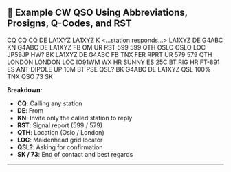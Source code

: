## 💬 Example CW QSO Using Abbreviations, Prosigns, Q-Codes, and RST

CQ CQ CQ DE LA1XYZ LA1XYZ K <...station responds...> LA1XYZ DE G4ABC KN G4ABC DE LA1XYZ FB OM UR RST 599 599 QTH OSLO OSLO LOC JP59JP HW? BK LA1XYZ DE G4ABC FB TNX FER RPRT UR 579 579 QTH LONDON LONDON LOC IO91WM WX HR SUNNY ES 25C BT RIG HR FT-891 ES ANT DIPOLE UP 10M BT PSE QSL? BK G4ABC DE LA1XYZ QSL 100% TNX QSO 73 SK

**Breakdown:**

- **CQ**: Calling any station  
- **DE**: From  
- **KN**: Invite only the called station to reply  
- **RST**: Signal report (599 / 579)  
- **QTH**: Location (Oslo / London)  
- **LOC**: Maidenhead grid locator  
- **QSL?**: Asking for confirmation  
- **SK / 73**: End of contact and best regards  

---
